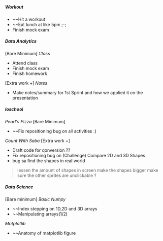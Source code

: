 ##### Workout
* ~~Hit a workout
* ~~Eat lunch at like 5pm ;-;
* Finish mock exam

##### **Data Analytics**
[Bare Minimum]
*Class*
* Attend class
* Finish mock exam
* Finish homework

[Extra work +]
*Notes*
* Make notes/summary for 1st Sprint and how we applied it on the presentation
##### **Ioschool**
*Pearl's Pizza*
[Bare Minimum]
* ~~Fix repositioning bug on all activities :(

*Count With Saba*
[Extra work +]
* Draft code for qonversion ??
* Fix repositioning bug on (Challenge) Compare 2D and 3D Shapes
* bug sa find the shapes in real world 
> lessen the amount of shapes in screen
> make the shapes bigger
> make sure the other sprites are unclickable ?
##### **Data Science**
[Bare minimum]
*Basic Numpy*
* ~~Index stepping on 1D,2D and 3D arrays
* ~~Manipulating arrays(1/2)

*Matplotlib*
* ~~Anatomy of matplotlib figure

